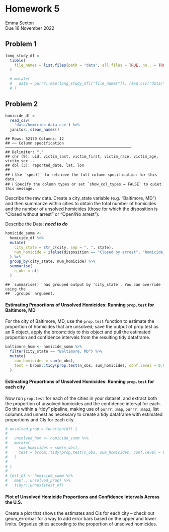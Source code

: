 Homework 5
================
Emma Sexton <br>
Due 16 November 2022

## Problem 1

``` r
long_study_df =
  tibble(
    file_names = list.files(path = "data", all.files = TRUE, no.. = TRUE)
  ) 

  # mutate(
  #   data = purrr::map(long_study_df[["file_names"]], read.csv("data/"))
  # )
```

## Problem 2

``` r
homicide_df <- 
  read_csv(
    'data/homicide-data.csv') %>%  
  janitor::clean_names()
```

    ## Rows: 52179 Columns: 12
    ## ── Column specification ────────────────────────────────────────────────────────
    ## Delimiter: ","
    ## chr (9): uid, victim_last, victim_first, victim_race, victim_age, victim_sex...
    ## dbl (3): reported_date, lat, lon
    ## 
    ## ℹ Use `spec()` to retrieve the full column specification for this data.
    ## ℹ Specify the column types or set `show_col_types = FALSE` to quiet this message.

Describe the raw data. Create a city_state variable (e.g. “Baltimore,
MD”) and then summarize within cities to obtain the total number of
homicides and the number of unsolved homicides (those for which the
disposition is “Closed without arrest” or “Open/No arrest”).

Describe the Data: ***need to do***

``` r
homicide_summ <- 
  homicide_df %>% 
  mutate(
    city_state = str_c(city, sep = ", ", state),
    num_homicide = ifelse(disposition == "Closed by arrest", "homicide_n", "unsolved_n")
  ) %>% 
  group_by(city_state, num_homicide) %>% 
  summarise(
    n_obs = n()
  )
```

    ## `summarise()` has grouped output by 'city_state'. You can override using the
    ## `.groups` argument.

#### Estimating Proportions of Unsolved Homicides: Running `prop.test` for Baltimore, MD

For the city of Baltimore, MD, use the `prop.test` function to estimate
the proportion of homicides that are unsolved; save the output of
prop.test as an R object, apply the broom::tidy to this object and pull
the estimated proportion and confidence intervals from the resulting
tidy dataframe.

``` r
baltimore_hom <- homicide_summ %>% 
  filter(city_state == "Baltimore, MD") %>% 
  mutate(
    sum_homicides = sum(n_obs),
    test = broom::tidy(prop.test(n_obs, sum_homicides, conf.level = 0.95))
  )
```

#### Estimating Proportions of Unsolved Homicides: Running `prop.test` for each city

Now run `prop.test` for each of the cities in your dataset, and extract
both the proportion of unsolved homicides and the confidence interval
for each. Do this within a “tidy” pipeline, making use of `purrr::map`,
`purrr::map2`, list columns and unnest as necessary to create a tidy
dataframe with estimated proportions and CIs for each city.

``` r
# unsolved_prop = function(df) {
#   
#   unsolved_hom <- homicide_summ %>%
#   mutate(
#     sum_homicides = sum(n_obs),
#     test = broom::tidy(prop.test(n_obs, sum_homicides, conf.level = 0.95))
#   )
#   
# }
# 
# test_df <- homicide_summ %>% 
#   map(., unsolved_prop) %>% 
#   tidyr::unnest(test_df)
```

#### Plot of Unsolved Homicide Proportions and Confidence Intervals Across the U.S.

Create a plot that shows the estimates and CIs for each city – check out
geom_errorbar for a way to add error bars based on the upper and lower
limits. Organize cities according to the proportion of unsolved
homicides.
